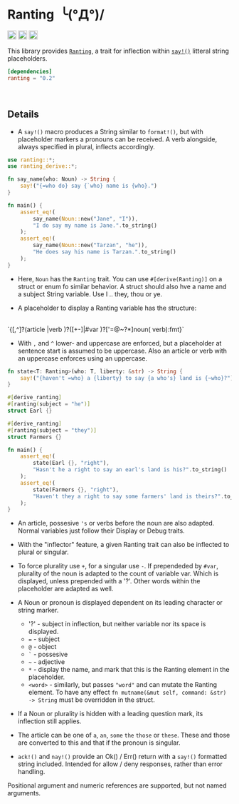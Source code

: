 Ranting&ensp;╰(°Д°)/
==========================

[<img alt="github" src="https://img.shields.io/badge/github-RoelKluin/ranting-8da0cb?style=for-the-badge&labelColor=555555&logo=github" height="20">](https://github.com/RoelKluin/ranting)
[<img alt="crates.io" src="https://img.shields.io/crates/v/ranting.svg?style=for-the-badge&color=fc8d62&logo=rust" height="20">](https://crates.io/crates/ranting)
[<img alt="docs.rs" src="https://img.shields.io/badge/docs.rs-ranting-66c2a5?style=for-the-badge&labelColor=555555&logo=docs.rs" height="20">](https://docs.rs/ranting/0.2.0/ranting/)

This library provides [`Ranting`](https://docs.rs/ranting/0.2.0/ranting/trait.Ranting.html), a trait for inflection within [`say!()`](https://docs.rs/ranting_derive/0.2.0/ranting_derive/macro.say.html) litteral string placeholders.

```toml
[dependencies]
ranting = "0.2"
```

<br>

## Details

- A `say!()` macro produces a String similar to `format!()`, but with placeholder markers a pronouns can
  be received. A verb alongside, always specified in plural, inflects accordingly.

```rust
use ranting::*;
use ranting_derive::*;

fn say_name(who: Noun) -> String {
    say!("{=who do} say {`who} name is {who}.")
}

fn main() {
    assert_eq!(
        say_name(Noun::new("Jane", "I")),
        "I do say my name is Jane.".to_string()
    );
    assert_eq!(
        say_name(Noun::new("Tarzan", "he")),
        "He does say his name is Tarzan.".to_string()
    );
}
```

- Here, `Noun` has the `Ranting` trait. You can use `#[derive(Ranting)]` on a struct or enum fo similar
  behavior.  A struct should also hve a name and a subject String variable. Use I .. they, thou or ye.

- A placeholder to display a Ranting variable has the structure:
<br>
  `{[,^]?(article |verb )?([+-]|#var )?['=@~?*]noun( verb):fmt}`
<br>

- With `,` and `^` lower- and uppercase are enforced, but a placeholder at sentence start is assumed
  to be uppercase. Also an article or verb with an uppercase enforces using an uppercase.

```rust
fn state<T: Ranting>(who: T, liberty: &str) -> String {
    say!("{haven't =who} a {liberty} to say {a who's} land is {~who}?")
}

#[derive_ranting]
#[ranting(subject = "he")]
struct Earl {}

#[derive_ranting]
#[ranting(subject = "they")]
struct Farmers {}

fn main() {
    assert_eq!(
        state(Earl {}, "right"),
        "Hasn't he a right to say an earl's land is his?".to_string()
    );
    assert_eq!(
        state(Farmers {}, "right"),
        "Haven't they a right to say some farmers' land is theirs?".to_string()
    );
}
```

- An article, possesive `'s` or verbs before the noun are also adapted. Normal variables just follow their
  Display or Debug traits.

- With the "inflector" feature, a given Ranting trait can also be inflected to plural or singular.

- To force plurality use `+`, for a singular use `-`. If prependeded by `#var`, plurality of the noun is
  adapted to the count of variable var. Which is displayed, unless prepended with a '?'. Other words
  within the placeholder are adapted as well.

- A Noun or pronoun is displayed dependent on its leading character or string marker.
  * '?' - subject in inflection, but neither variable nor its space is displayed.
  * `=` - subject
  * `@` - object
  * `` ` `` - possesive
  * `~` - adjective
  * `*` - display the name, and mark that this is the Ranting element in the placeholder.
  * `<word>` - similarly, but passes `"word"` and can mutate the Ranting element. To have any effect
    `fn mutname(&mut self, command: &str) -> String` must be overridden in the struct.

- If a Noun or plurality is hidden with a leading question mark, its inflection still applies.

- The article can be one of `a`, `an`, `some` `the` `those` or `these`. These and those are converted to
  this and that if the pronoun is singular.

- `ack!()` and `nay!()` provide an Ok() / Err() return with a `say!()` formatted string included. Intended
  for allow / deny responses, rather than error handling.

Positional argument and numeric references are supported, but not named arguments.
